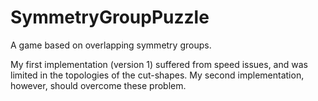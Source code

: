 # SymmetryGroupPuzzle

A game based on overlapping symmetry groups.

My first implementation (version 1) suffered from speed issues, and was
limited in the topologies of the cut-shapes.  My second implementation,
however, should overcome these problem.